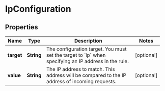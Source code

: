 # IpConfiguration

## Properties
Name | Type | Description | Notes
------------ | ------------- | ------------- | -------------
**target** | **String** | The configuration target. You must set the target to &#x60;ip&#x60; when specifying an IP address in the rule. |  [optional]
**value** | **String** | The IP address to match. This address will be compared to the IP address of incoming requests. |  [optional]
